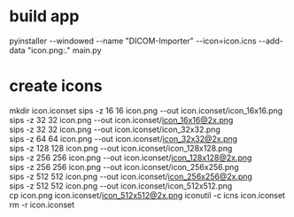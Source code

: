 # build app
pyinstaller --windowed --name "DICOM-Importer" --icon=icon.icns --add-data "icon.png:." main.py

# create icons
mkdir icon.iconset
sips -z 16 16     icon.png --out icon.iconset/icon_16x16.png
sips -z 32 32     icon.png --out icon.iconset/icon_16x16@2x.png \
sips -z 32 32     icon.png --out icon.iconset/icon_32x32.png \
sips -z 64 64     icon.png --out icon.iconset/icon_32x32@2x.png \
sips -z 128 128   icon.png --out icon.iconset/icon_128x128.png \
sips -z 256 256   icon.png --out icon.iconset/icon_128x128@2x.png \
sips -z 256 256   icon.png --out icon.iconset/icon_256x256.png \
sips -z 512 512   icon.png --out icon.iconset/icon_256x256@2x.png \
sips -z 512 512   icon.png --out icon.iconset/icon_512x512.png \
cp icon.png icon.iconset/icon_512x512@2x.png
iconutil -c icns icon.iconset
rm -r icon.iconset